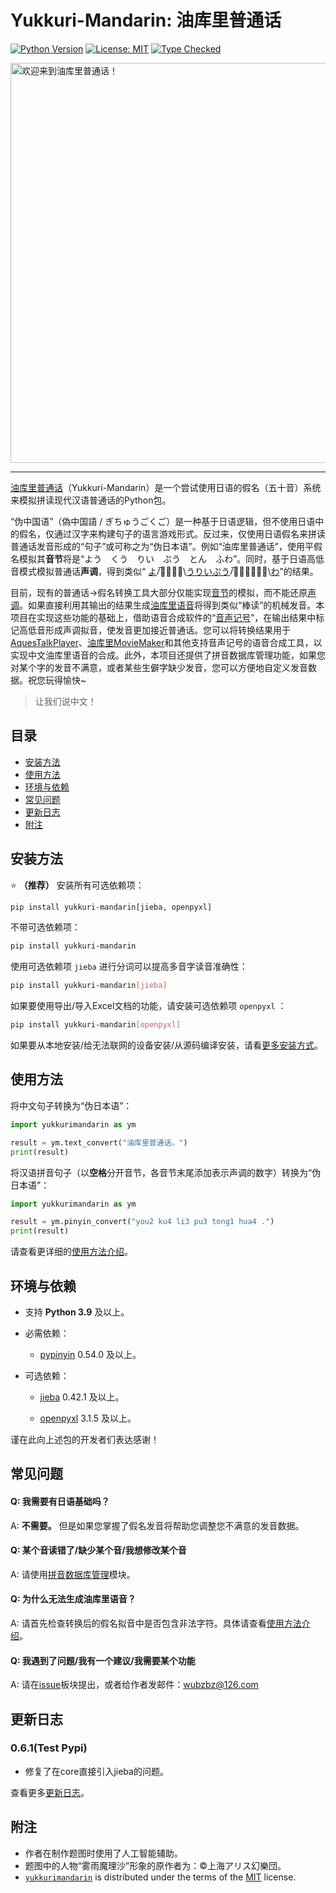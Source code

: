 # Yukkuri-Mandarin: 油库里普通话

<!--[![PyPI - Version](https://img.shields.io/pypi/v/yukkuri-mandarin.svg)](https://pypi.org/project/yukkuri-mandarin)
[![PyPI - Python Version](https://img.shields.io/pypi/pyversions/yukkuri-mandarin.svg)](https://pypi.org/project/yukkuri-mandarin)-->
[![Python Version](https://img.shields.io/badge/python-3.9%2B-blue.svg)](https://www.python.org/downloads/)
[![License: MIT](https://img.shields.io/badge/License-MIT-yellow.svg)](https://opensource.org/licenses/MIT)
[![Type Checked](https://img.shields.io/badge/types-checked-green.svg)](https://mypy.readthedocs.io/)

<img width="1280" height="640" alt="欢迎来到油库里普通话！" src="https://github.com/user-attachments/assets/836f84ec-d0ba-4373-93e1-1318e44273dd" />

---

[油库里普通话](https://pypi.org/project/yukkuri-mandarin/)（Yukkuri-Mandarin）是一个尝试使用日语的假名（五十音）系统来模拟拼读现代汉语普通话的Python包。

“伪中国语”（偽中国語 / ぎちゅうごくご）是一种基于日语逻辑，但不使用日语中的假名，仅通过汉字来构建句子的语言游戏形式。反过来，仅使用日语假名来拼读普通话发音形成的“句子”或可称之为“伪日本语”。例如“油库里普通话”，使用平假名模拟其**音节**将是“よう　くう　りい　ぷう　とん　ふわ”。同时，基于日语高低音模式模拟普通话**声调**，得到类似“ <ins>よ</ins>/̅う̅く̅\\<ins>うりいぷう</ins>/̅と̅ん̅ふ̅\\<ins>わ</ins>”的结果。

目前，现有的普通话->假名转换工具大部分仅能实现[音节](https://github.com/wubzbz/Yukkuri-Mandarin/blob/main/docs/phonology.md/#基本概念)的模拟，而不能还原[声调](https://github.com/wubzbz/Yukkuri-Mandarin/blob/main/docs/phonology.md/#基本概念)。如果直接利用其输出的结果生成[油库里语音](https://github.com/wubzbz/Yukkuri-Mandarin/blob/main/docs/phonology.md/#什么是油库里语音)将得到类似“棒读”的机械发音。本项目在实现这些功能的基础上，借助语音合成软件的“[音声记号](https://github.com/wubzbz/Yukkuri-Mandarin/blob/main/docs/phonology.md/#什么是音声记号)”，在输出结果中标记高低音形成声调拟音，使发音更加接近普通话。您可以将转换结果用于[AquesTalkPlayer](https://www.a-quest.com/products/aquestalkplayer.html)、[油库里MovieMaker](https://manjubox.net/ymm4/)和其他支持音声记号的语音合成工具，以实现中文油库里语音的合成。此外，本项目还提供了拼音数据库管理功能，如果您对某个字的发音不满意，或者某些生僻字缺少发音，您可以方便地自定义发音数据。祝您玩得愉快~

> 让我们说中文！


## 目录

- [安装方法](#安装方法)
- [使用方法](#使用方法)
- [环境与依赖](#环境与依赖)
- [常见问题](#常见问题)
- [更新日志](#更新日志)
- [附注](#附注)


## 安装方法

:star: **（推荐）** 安装所有可选依赖项：

```bash
pip install yukkuri-mandarin[jieba, openpyxl]
```

不带可选依赖项：

```bash
pip install yukkuri-mandarin
```

使用可选依赖项 `jieba` 进行分词可以提高多音字读音准确性：

```bash
pip install yukkuri-mandarin[jieba]
```

如果要使用导出/导入Excel文档的功能，请安装可选依赖项 `openpyxl` ：

```bash
pip install yukkuri-mandarin[openpyxl]
```

如果要从本地安装/给无法联网的设备安装/从源码编译安装，请看[更多安装方式](https://github.com/wubzbz/Yukkuri-Mandarin/blob/main/docs/installation.md)。


## 使用方法

将中文句子转换为“伪日本语”：

```python
import yukkurimandarin as ym

result = ym.text_convert("油库里普通话。")
print(result)
```

将汉语拼音句子（以**空格**分开音节，各音节末尾添加表示声调的数字）转换为“伪日本语”：

```python
import yukkurimandarin as ym

result = ym.pinyin_convert("you2 ku4 li3 pu3 tong1 hua4 .")
print(result)
```

请查看更详细的[使用方法介绍](https://github.com/wubzbz/Yukkuri-Mandarin/blob/main/docs/Contents.md)。


## 环境与依赖

- 支持 **Python 3.9** 及以上。

- 必需依赖：

    - [pypinyin](https://pypi.org/project/pypinyin/) 0.54.0 及以上。

- 可选依赖：

    - [jieba](https://pypi.org/project/jieba/) 0.42.1 及以上。
    
    - [openpyxl](https://pypi.org/project/openpyxl/) 3.1.5 及以上。

谨在此向上述包的开发者们表达感谢！


## 常见问题

#### Q: 我需要有日语基础吗？

A: **不需要。** 但是如果您掌握了假名发音将帮助您调整您不满意的发音数据。

#### Q: 某个音读错了/缺少某个音/我想修改某个音

A: 请使用[拼音数据库管理](https://github.com/wubzbz/Yukkuri-Mandarin/blob/main/docs/database-mngr.md)模块。

#### Q: 为什么无法生成油库里语音？

A: 请首先检查转换后的假名拟音中是否包含非法字符。具体请查看[使用方法介绍](https://github.com/wubzbz/Yukkuri-Mandarin/blob/main/docs/Contents.md/#注意事项)。

#### Q: 我遇到了问题/我有一个建议/我需要某个功能

A: 请在[issue](https://github.com/wubzbz/Yukkuri-Mandarin/issues)板块提出，或者给作者发邮件：wubzbz@126.com


## 更新日志

### 0.6.1(Test Pypi)

- 修复了在core直接引入jieba的问题。

查看更多[更新日志](https://github.com/wubzbz/Yukkuri-Mandarin/blob/main/docs/CHANGELOG.md)。


## 附注

- 作者在制作题图时使用了人工智能辅助。
- 题图中的人物“雾雨魔理沙”形象的原作者为：©上海アリス幻樂団。
- [`yukkurimandarin`](https://pypi.org/project/yukkuri-mandarin/) is distributed under the terms of the [MIT](https://spdx.org/licenses/MIT.html) license.
